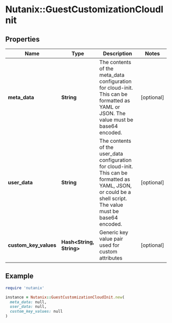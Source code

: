 # Nutanix::GuestCustomizationCloudInit

## Properties

| Name | Type | Description | Notes |
| ---- | ---- | ----------- | ----- |
| **meta_data** | **String** | The contents of the meta_data configuration for cloud-init. This can be formatted as YAML or JSON. The value must be base64 encoded.  | [optional] |
| **user_data** | **String** | The contents of the user_data configuration for cloud-init. This can be formatted as YAML, JSON, or could be a shell script. The value must be base64 encoded.  | [optional] |
| **custom_key_values** | **Hash&lt;String, String&gt;** | Generic key value pair used for custom attributes | [optional] |

## Example

```ruby
require 'nutanix'

instance = Nutanix::GuestCustomizationCloudInit.new(
  meta_data: null,
  user_data: null,
  custom_key_values: null
)
```

